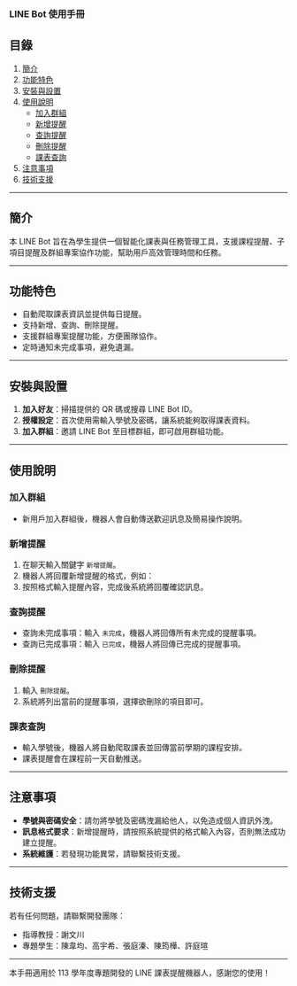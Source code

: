 ### LINE Bot 使用手冊

## 目錄
1. [簡介](#簡介)
2. [功能特色](#功能特色)
3. [安裝與設置](#安裝與設置)
4. [使用說明](#使用說明)
   - [加入群組](#加入群組)
   - [新增提醒](#新增提醒)
   - [查詢提醒](#查詢提醒)
   - [刪除提醒](#刪除提醒)
   - [課表查詢](#課表查詢)
5. [注意事項](#注意事項)
6. [技術支援](#技術支援)

---

## 簡介
本 LINE Bot 旨在為學生提供一個智能化課表與任務管理工具，支援課程提醒、子項目提醒及群組專案協作功能，幫助用戶高效管理時間和任務。

---

## 功能特色
- 自動爬取課表資訊並提供每日提醒。
- 支持新增、查詢、刪除提醒。
- 支援群組專案提醒功能，方便團隊協作。
- 定時通知未完成事項，避免遺漏。

---

## 安裝與設置
1. **加入好友**：掃描提供的 QR 碼或搜尋 LINE Bot ID。
2. **授權設定**：首次使用需輸入學號及密碼，讓系統能夠取得課表資料。
3. **加入群組**：邀請 LINE Bot 至目標群組，即可啟用群組功能。

---

## 使用說明

### 加入群組
- 新用戶加入群組後，機器人會自動傳送歡迎訊息及簡易操作說明。

### 新增提醒
1. 在聊天輸入關鍵字 `新增提醒`。
2. 機器人將回覆新增提醒的格式，例如：
3. 按照格式輸入提醒內容，完成後系統將回覆確認訊息。

### 查詢提醒
- 查詢未完成事項：輸入 `未完成`，機器人將回傳所有未完成的提醒事項。
- 查詢已完成事項：輸入 `已完成`，機器人將回傳已完成的提醒事項。

### 刪除提醒
1. 輸入 `刪除提醒`。
2. 系統將列出當前的提醒事項，選擇欲刪除的項目即可。

### 課表查詢
- 輸入學號後，機器人將自動爬取課表並回傳當前學期的課程安排。
- 課表提醒會在課程前一天自動推送。

---

## 注意事項
- **學號與密碼安全**：請勿將學號及密碼洩漏給他人，以免造成個人資訊外洩。
- **訊息格式要求**：新增提醒時，請按照系統提供的格式輸入內容，否則無法成功建立提醒。
- **系統維護**：若發現功能異常，請聯繫技術支援。

---

## 技術支援
若有任何問題，請聯繫開發團隊：
- 指導教授：謝文川
- 專題學生：陳韋均、高宇希、張庭溱、陳筠樺、許庭瑄

---

本手冊適用於 113 學年度專題開發的 LINE 課表提醒機器人，感謝您的使用！
